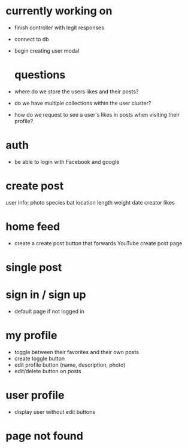 # currently working on

- finish controller with legit responses
- connect to db
- begin creating user modal

  # questions

- where do we store the users likes and their posts?
- do we have multiple collections within the user cluster?
- how do we request to see a user's likes in posts when visiting their profile?

# auth

- be able to login with Facebook and google

# create post

user info:
photo
species
bat
location
length
weight
date
creator
likes

# home feed

- create a create post button that forwards YouTube create post page

# single post

# sign in / sign up

- default page if not logged in

# my profile

- toggle between their favorites and their own posts
- create toggle button
- edit profile button (name, description, photo)
- edit/delete button on posts

# user profile

- display user without edit buttons

# page not found
